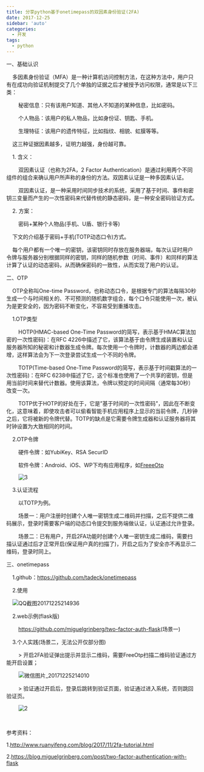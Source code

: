 ```yaml
---
title: 分享python基于onetimepass的双因素身份验证(2FA)
date: 2017-12-25
sidebar: 'auto'
categories:
  - 开发
tags:
  - python
---
```


<p>一、基础认识<br></p><p>&nbsp; &nbsp; 多因素身份验证（MFA）是一种计算机访问控制方法，在这种方法中，用户只有在成功向验证机制提交了几个单独的证据之后才被授予访问权限，通常是以下三类：</p><p>&nbsp; &nbsp; &nbsp; &nbsp; 秘密信息：只有该用户知道、其他人不知道的某种信息，比如密码。</p><p>&nbsp; &nbsp; &nbsp; &nbsp; 个人物品：该用户的私人物品，比如身份证、钥匙、手机。</p><p>&nbsp; &nbsp; &nbsp; &nbsp; 生理特征：该用户的遗传特征，比如指纹、相貌、虹膜等等。</p><p>&nbsp; &nbsp; 这三种证据因素越多，证明力越强，身份越可靠。</p><p>&nbsp; &nbsp; 1. 含义：</p><p>&nbsp; &nbsp; &nbsp; &nbsp; 双因素认证（也称为2FA，2 Factor Authentication）是通过利用两个不同组件的组合来确认用户所声称的身份的方法。双因素认证是一种多因素认证。</p><p>&nbsp; &nbsp; &nbsp; &nbsp; 双因素认证，是一种采用时间同步技术的系统，采用了基于时间、事件和密钥三变量而产生的一次性密码来代替传统的静态密码，是一种安全密码验证方式。</p><p>&nbsp; &nbsp; 2. 方案：</p><p>&nbsp; &nbsp; &nbsp; &nbsp; 密码+某种个人物品(手机、U盾、银行卡等)</p><p>&nbsp; &nbsp; 下文的介绍基于密码+手机(TOTP动态口令)方式。</p><p>&nbsp; &nbsp; 每个用户都有一个唯一的密钥，该密钥同时存放在服务器端，每次认证时用户令牌与服务器分别根据同样的密钥，同样的随机参数（时间、事件）和同样的算法计算了认证的动态密码，从而确保密码的一致性，从而实现了用户的认证。</p><p>二、OTP</p><p>&nbsp; &nbsp; OTP全称叫One-time Password，也称动态口令，是根据专门的算法每隔30秒生成一个与时间相关的、不可预测的随机数字组合，每个口令只能使用一次，被认为是更安全的，因为密码不断变化，不容易受到重播攻击。</p><p>&nbsp; &nbsp; 1.OTP类型</p><p>&nbsp; &nbsp; &nbsp; &nbsp; HOTP(HMAC-based One-Time Password的简写，表示基于HMAC算法加密的一次性密码)：在RFC 4226中描述了它，该算法基于由令牌生成装置和认证服务器所知的秘密和计数器生成令牌。每次使用一个令牌时，计数器的两边都会递增，这样算法会为下一次登录尝试生成一个不同的令牌。</p><p>&nbsp; &nbsp; &nbsp; &nbsp; TOTP(Time-based One-Time Password的简写，表示基于时间戳算法的一次性密码)：在RFC 6238中描述了它，这个标准也使用了一个共享的密钥，但是用当前时间来替代计数器。使用该算法，令牌以预定的时间间隔（通常每30秒）改变一次。</p><p>&nbsp; &nbsp; &nbsp; &nbsp; TOTP优于HOTP的好处在于，它是”基于时间的一次性密码”，因此在不断变化，这意味着，即使攻击者可以偷看智能手机应用程序上显示的当前令牌，几秒钟之后，它将被新的令牌代替。TOTP的缺点是它需要令牌生成器和认证服务器将其时钟设置为大致相同的时间。</p><p>&nbsp; &nbsp; 2.OTP令牌</p><p>&nbsp; &nbsp; &nbsp; &nbsp; 硬件令牌：如YubiKey、RSA SecurID</p><p>&nbsp; &nbsp; &nbsp; &nbsp; 软件令牌：Android、iOS、WP下均有应用程序，如<a href="https://freeotp.github.io/" target="_blank">FreeeOtp</a></p><p>&nbsp; &nbsp; &nbsp; &nbsp;&nbsp;<img src="https://static.saintic.com/EauDouce/blog/201712252152239450.jpg" alt="3" style="max-width: 100%;"></p><p>&nbsp; &nbsp; 3.认证流程</p><p>&nbsp; &nbsp; &nbsp; &nbsp; 以TOTP为例。</p><p>&nbsp; &nbsp; &nbsp; &nbsp; 场景一：用户注册时创建个人唯一密钥生成二维码并扫描，之后不提供二维码展示，登录时需要客户端的动态口令提交到服务端做认证，认证通过允许登录。</p><p>&nbsp; &nbsp; &nbsp; &nbsp; 场景二：已有用户，开启2FA功能时创建个人唯一密钥生成二维码，需要扫描认证通过后才正常开启(保证用户真的扫描了)，开启之后为了安全亦不再显示二维码，登录时同上。</p><p>三、onetimepass</p><p>&nbsp; &nbsp; 1.github：<a href="https://github.com/tadeck/onetimepass" target="_blank">https://github.com/tadeck/onetimepass</a></p><p>&nbsp; &nbsp; 2.使用</p><p>&nbsp; &nbsp;&nbsp;<img src="https://static.saintic.com/EauDouce/blog/201712252149502997.png" alt="QQ截图20171225214936" style="max-width:100%;"><br></p><p>&nbsp; &nbsp; 2.web示例(flask版)<br></p><p>&nbsp; &nbsp; &nbsp; &nbsp;&nbsp;<a href="https://github.com/miguelgrinberg/two-factor-auth-flask">https://github.com/miguelgrinberg/two-factor-auth-flask</a>(场景一)</p><p>&nbsp; &nbsp; 3.个人实践(场景二，无法公开仅部分图)</p><p>&nbsp; &nbsp; &nbsp; &nbsp; &gt; 开启2FA验证弹出提示并显示二维码，需要FreeOtp扫描二维码验证通过方能开启设置；</p><p>&nbsp; &nbsp; &nbsp; &nbsp;&nbsp;<img src="https://static.saintic.com/EauDouce/blog/201712252151262030.jpg" alt="微信图片_20171225214010" style="max-width: 100%;"></p><p>&nbsp; &nbsp; &nbsp; &nbsp; &gt; 验证通过开启后，登录后跳转到验证页面，验证通过进入系统，否则跳回验证页。</p><p>&nbsp; &nbsp; &nbsp; &nbsp;&nbsp;<img src="https://static.saintic.com/EauDouce/blog/201712252152472409.jpg" alt="2" style="max-width: 100%;"></p><p><br></p><p>参考资料：</p><p>1.<a href="http://www.ruanyifeng.com/blog/2017/11/2fa-tutorial.html" target="_blank" style="background-color: rgb(255, 255, 255);">http://www.ruanyifeng.com/blog/2017/11/2fa-tutorial.html</a></p><p>2.<a href="https://blog.miguelgrinberg.com/post/two-factor-authentication-with-flask" target="_blank" style="background-color: rgb(255, 255, 255);">https://blog.miguelgrinberg.com/post/two-factor-authentication-with-flask</a></p>